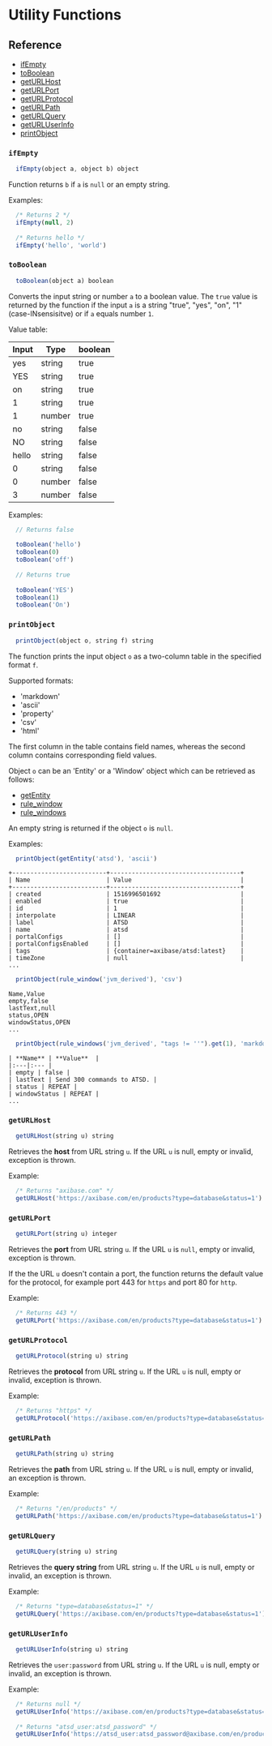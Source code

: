 # Utility Functions

## Reference

* [ifEmpty](#ifempty)
* [toBoolean](#toboolean)
* [getURLHost](#geturlhost)
* [getURLPort](#geturlport)
* [getURLProtocol](#geturlprotocol)
* [getURLPath](#geturlpath)
* [getURLQuery](#geturlquery)
* [getURLUserInfo](#geturluserinfo)
* [printObject](#printobject)

### `ifEmpty`

```javascript
  ifEmpty(object a, object b) object
```

Function returns `b` if `a` is `null` or an empty string.

Examples:

  ```javascript
    /* Returns 2 */  
    ifEmpty(null, 2)
    
    /* Returns hello */  
    ifEmpty('hello', 'world')
  ```
### `toBoolean`

```javascript
  toBoolean(object a) boolean
```

Converts the input string or number `a` to a boolean value. The `true` value is returned by the function if the input `a` is  a string "true", "yes", "on", "1" (case-INsensisitve) or if `a` equals number `1`.

Value table:

Input | Type | boolean
----|---|---
yes | string | true
YES | string | true
on | string | true
1 | string | true
1 | number | true
no | string | false
NO | string | false
hello | string | false 
0 | string | false
0 | number | false
3 | number | false
  
Examples:

```javascript
  // Returns false 
  
  toBoolean('hello')  
  toBoolean(0)
  toBoolean('off')  
  
  // Returns true 
  
  toBoolean('YES')    
  toBoolean(1)  
  toBoolean('On')
```

### `printObject`

```javascript
  printObject(object o, string f) string
```

The function prints the input object `o` as a two-column table in the specified format `f`.

Supported formats:

* 'markdown'
* 'ascii'
* 'property'
* 'csv'
* 'html'

The first column in the table contains field names, whereas the second column contains corresponding field values.

Object `o` can be an 'Entity' or a 'Window' object which can be retrieved as follows:

* [getEntity](functions-lookup.md#getentity)
* [rule_window](functions-rules.md#rule_window)
* [rule_windows](functions-rules.md#rule_windows)

An empty string is returned if the object `o` is `null`.

Examples:

```javascript
  printObject(getEntity('atsd'), 'ascii')
```

```ls
+--------------------------+------------------------------------+
| Name                     | Value                              |
+--------------------------+------------------------------------+
| created                  | 1516996501692                      |
| enabled                  | true                               |
| id                       | 1                                  |
| interpolate              | LINEAR                             |
| label                    | ATSD                               |
| name                     | atsd                               |
| portalConfigs            | []                                 |
| portalConfigsEnabled     | []                                 |
| tags                     | {container=axibase/atsd:latest}    |
| timeZone                 | null                               |
...
``` 

```javascript
  printObject(rule_window('jvm_derived'), 'csv')
``` 

```ls
Name,Value
empty,false
lastText,null
status,OPEN
windowStatus,OPEN
...
```  

```javascript
  printObject(rule_windows('jvm_derived', "tags != ''").get(1), 'markdown')
``` 

```ls
| **Name** | **Value**  |
|:---|:--- |
| empty | false |
| lastText | Send 300 commands to ATSD. |
| status | REPEAT |
| windowStatus | REPEAT |
...
``` 

### `getURLHost`

```javascript
  getURLHost(string u) string
```
Retrieves the **host** from URL string `u`. If the URL `u` is null, empty or invalid, exception is thrown.

Example:

  ```javascript
    /* Returns "axibase.com" */  
    getURLHost('https://axibase.com/en/products?type=database&status=1')
  ```

### `getURLPort`

```javascript
  getURLPort(string u) integer
```
Retrieves the **port** from URL string `u`. If the URL `u` is `null`, empty or invalid, exception is thrown.

If the the URL `u` doesn't contain a port, the function returns the default value for the protocol, for example port 443 for `https` and port 80 for `http`.

Example:

  ```javascript
    /* Returns 443 */  
    getURLPort('https://axibase.com/en/products?type=database&status=1')
  ```

### `getURLProtocol`

```javascript
  getURLProtocol(string u) string
```
Retrieves the **protocol** from URL string `u`. If the URL `u` is null, empty or invalid, exception is thrown.

Example:

  ```javascript
    /* Returns "https" */  
    getURLProtocol('https://axibase.com/en/products?type=database&status=1')
  ```

### `getURLPath`

```javascript
  getURLPath(string u) string
```
Retrieves the **path** from URL string `u`. If the URL `u` is null, empty or invalid, an exception is thrown.

Example:

  ```javascript
    /* Returns "/en/products" */  
    getURLPath('https://axibase.com/en/products?type=database&status=1')
  ```
  
### `getURLQuery`

```javascript
  getURLQuery(string u) string
```
Retrieves the **query string** from URL string `u`. If the URL `u` is null, empty or invalid, an exception is thrown.

Example:

  ```javascript
    /* Returns "type=database&status=1" */  
    getURLQuery('https://axibase.com/en/products?type=database&status=1')
  ```
  
### `getURLUserInfo`

```javascript
  getURLUserInfo(string u) string
```
Retrieves the `user:password` from URL string `u`. If the URL `u` is null, empty or invalid, an exception is thrown.

Example:

  ```javascript
    /* Returns null */  
    getURLUserInfo('https://axibase.com/en/products?type=database&status=1')
    
    /* Returns "atsd_user:atsd_password" */  
    getURLUserInfo('https://atsd_user:atsd_password@axibase.com/en/products?type=database&status=1')
  ```
  
